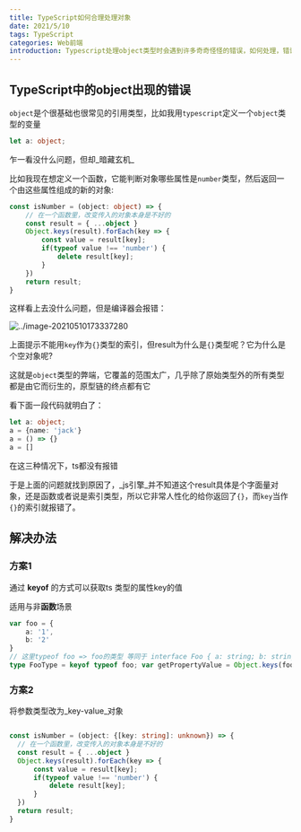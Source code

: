 ```yaml
---
title: TypeScript如何合理处理对象
date: 2021/5/10
tags: TypeScript
categories: Web前端
introduction: Typescript处理object类型时会遇到许多奇奇怪怪的错误，如何处理，错误是啥请看本篇文章
---
```


## TypeScript中的object出现的错误

<code>object</code>是个很基础也很常见的引用类型，比如我用<code>typescript</code>定义一个<code>object</code>类型的变量

```typescript
let a: object;
```

乍一看没什么问题，但却_暗藏玄机_

比如我现在想定义一个函数，它能判断对象哪些属性是<code>number</code>类型，然后返回一个由这些属性组成的新的对象:

```typescript
const isNumber = (object: object) => {
    // 在一个函数里，改变传入的对象本身是不好的
    const result = { ...object }
    Object.keys(result).forEach(key => {
        const value = result[key];
        if(typeof value !== 'number') {
            delete result[key];
        }
    })
    return result;
}
```

这样看上去没什么问题，但是编译器会报错：

![../image-20210510173337280](images/artical-image/image-20210510173337280.png)

上面提示不能用<code>key</code>作为<code>{}</code>类型的索引，但result为什么是<code>{}</code>类型呢？它为什么是个空对象呢?

这就是<code>object</code>类型的弊端，它覆盖的范围太广，几乎除了原始类型外的所有类型都是由它而衍生的，原型链的终点都有它

看下面一段代码就明白了：

```typescript
let a: object;
a = {name: 'jack'}
a = () => {}
a = []
```

在这三种情况下，ts都没有报错

于是上面的问题就找到原因了，_js引擎_并不知道这个result具体是个字面量对象，还是函数或者说是索引类型，所以它非常人性化的给你返回了<code>{}</code>，而<code>key</code>当作<code>{}</code>的索引就报错了。

## 解决办法

### 方案1

通过 **keyof** 的方式可以获取ts 类型的属性key的值

适用与非**函数**场景

```typescript
var foo = {
    a: '1',
    b: '2'
}
// 这里typeof foo => foo的类型 等同于 interface Foo { a: string; b: string; }// typeof foo === Foo，这里只所以用 typeof foo，因为这样方便，对于不想写interface的直接量对象很容易获取它的类型// keyof typeof foo这里只获取 Foo的类型的key值，注意这个keyof后面一定是 typescript的类型
type FooType = keyof typeof foo; var getPropertyValue = Object.keys(foo).map(item => foo[item as FooType])
```

### 方案2

将参数类型改为_key-value_对象

```typescript

const isNumber = (object: {[key: string]: unknown}) => {
  // 在一个函数里，改变传入的对象本身是不好的
  const result = { ...object }
  Object.keys(result).forEach(key => {
      const value = result[key];
      if(typeof value !== 'number') {
          delete result[key];
      }
  })
  return result;
}
```

